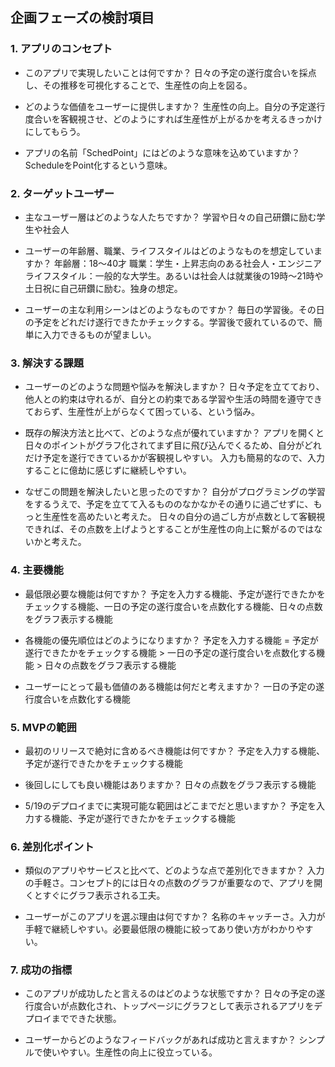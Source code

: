 ## 企画フェーズの検討項目
### 1. アプリのコンセプト
- このアプリで実現したいことは何ですか？
  日々の予定の遂行度合いを採点し、その推移を可視化することで、生産性の向上を図る。
  
- どのような価値をユーザーに提供しますか？
  生産性の向上。自分の予定遂行度合いを客観視させ、どのようにすれば生産性が上がるかを考えるきっかけにしてもらう。
  
- アプリの名前「SchedPoint」にはどのような意味を込めていますか？
  ScheduleをPoint化するという意味。
  
  
### 2. ターゲットユーザー
- 主なユーザー層はどのような人たちですか？
  学習や日々の自己研鑽に励む学生や社会人
  
- ユーザーの年齢層、職業、ライフスタイルはどのようなものを想定していますか？
  年齢層：18〜40才
  職業：学生・上昇志向のある社会人・エンジニア
  ライフスタイル：一般的な大学生。あるいは社会人は就業後の19時〜21時や土日祝に自己研鑽に励む。独身の想定。

- ユーザーの主な利用シーンはどのようなものですか？
  毎日の学習後。その日の予定をどれだけ遂行できたかチェックする。学習後で疲れているので、簡単に入力できるものが望ましい。
  
  
### 3. 解決する課題
- ユーザーのどのような問題や悩みを解決しますか？
  日々予定を立てており、他人との約束は守れるが、自分との約束である学習や生活の時間を遵守できておらず、生産性が上がらなくて困っている、という悩み。
  
- 既存の解決方法と比べて、どのような点が優れていますか？
  アプリを開くと日々のポイントがグラフ化されてまず目に飛び込んでくるため、自分がどれだけ予定を遂行できているかが客観視しやすい。
  入力も簡易的なので、入力することに億劫に感じずに継続しやすい。
  
- なぜこの問題を解決したいと思ったのですか？
  自分がプログラミングの学習をするうえで、予定を立てて入るもののなかなかその通りに過ごせずに、もっと生産性を高めたいと考えた。
  日々の自分の過ごし方が点数として客観視できれば、その点数を上げようとすることが生産性の向上に繋がるのではないかと考えた。
  
  
### 4. 主要機能
- 最低限必要な機能は何ですか？
  予定を入力する機能、予定が遂行できたかをチェックする機能、一日の予定の遂行度合いを点数化する機能、日々の点数をグラフ表示する機能
  
- 各機能の優先順位はどのようになりますか？
  予定を入力する機能 = 予定が遂行できたかをチェックする機能 > 一日の予定の遂行度合いを点数化する機能 > 日々の点数をグラフ表示する機能
  
- ユーザーにとって最も価値のある機能は何だと考えますか？
  一日の予定の遂行度合いを点数化する機能
  
  
### 5. MVPの範囲
- 最初のリリースで絶対に含めるべき機能は何ですか？
  予定を入力する機能、予定が遂行できたかをチェックする機能
  
- 後回しにしても良い機能はありますか？
  日々の点数をグラフ表示する機能
  
- 5/19のデプロイまでに実現可能な範囲はどこまでだと思いますか？
  予定を入力する機能、予定が遂行できたかをチェックする機能
  
### 6. 差別化ポイント
- 類似のアプリやサービスと比べて、どのような点で差別化できますか？
  入力の手軽さ。コンセプト的には日々の点数のグラフが重要なので、アプリを開くとすぐにグラフ表示される工夫。
  
- ユーザーがこのアプリを選ぶ理由は何ですか？
  名称のキャッチーさ。入力が手軽で継続しやすい。必要最低限の機能に絞ってあり使い方がわかりやすい。
  
  
### 7. 成功の指標
- このアプリが成功したと言えるのはどのような状態ですか？
  日々の予定の遂行度合いが点数化され、トップページにグラフとして表示されるアプリをデプロイまでできた状態。
  
- ユーザーからどのようなフィードバックがあれば成功と言えますか？
  シンプルで使いやすい。生産性の向上に役立っている。

